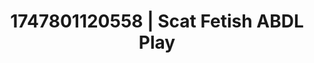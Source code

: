 ---
categories:
- BDSM whisper
- Spiritual kink
- Nerdy seduction
- Lip gloss fantasy
- Cheerleader roleplay
image: /assets/images/1747801120558.jpg
layout: post
seo:
  description: Featured content with premium ABDL Play, Scat Fetish. HD images available.
  keywords: ABDL Play, Scat Fetish
  og_image: /assets/images/1747801120558.jpg
  schema_type: VisualArtwork
tags:
- '#1747801120558'
- ABDL Play
- Scat Fetish
title: 1747801120558 | Scat Fetish ABDL Play
---